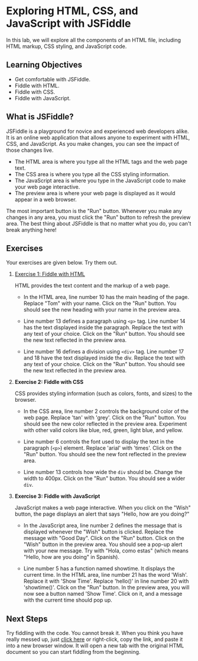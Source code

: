 #  Exploring HTML, CSS, and JavaScript with JSFiddle

In this lab, we will explore all the components of an HTML file, including HTML markup, CSS styling, and JavaScript code.

## Learning Objectives

- Get comfortable with JSFiddle.
- Fiddle with HTML.
- Fiddle with CSS.
- Fiddle with JavaScript.

## What is JSFiddle?

JSFiddle is a playground for novice and experienced web developers alike. It is an online web application that allows anyone to experiment with HTML, CSS, and JavaScript. As you make changes, you can see the impact of those changes live.


- The HTML area is where you type all the HTML tags and the web page text.
- The CSS area is where you type all the CSS styling information.
- The JavaScript area is where you type in the JavaScript code to make your web page interactive.
- The preview area is where your web page is displayed as it would appear in a web browser.

The most important button is the "Run" button. Whenever you make any changes in any area, you must click the "Run" button to refresh the preview area. The best thing about JSFiddle is that no matter what you do, you can't break anything here!

## Exercises

Your exercises are given below. Try them out.

1. [Exercise 1: Fiddle with HTML](https://jsfiddle.net/u7oxzgmj/13/)

   HTML provides the text content and the markup of a web page.

   - In the HTML area, line number 10 has the main heading of the page. Replace "Tom" with your name. Click on the "Run" button. You should see the new heading with your name in the preview area.

   - Line number 13 defines a paragraph using `<p>` tag. Line number 14 has the text displayed inside the paragraph. Replace the text with any text of your choice. Click on the "Run" button. You should see the new text reflected in the preview area.

   - Line number 16 defines a division using `<div>` tag. Line number 17 and 18 have the text displayed inside the div. Replace the text with any text of your choice. Click on the "Run" button. You should see the new text reflected in the preview area.

2. **Exercise 2: Fiddle with CSS**

   CSS provides styling information (such as colors, fonts, and sizes) to the browser.

   - In the CSS area, line number 2 controls the background color of the web page. Replace 'tan' with 'grey'. Click on the "Run" button. You should see the new color reflected in the preview area. Experiment with other valid colors like blue, red, green, light blue, and yellow.

   - Line number 6 controls the font used to display the text in the paragraph (`<p>`) element. Replace 'arial' with 'times'. Click on the "Run" button. You should see the new font reflected in the preview area.

   - Line number 13 controls how wide the `div` should be. Change the width to 400px. Click on the "Run" button. You should see a wider `div`.

3. **Exercise 3: Fiddle with JavaScript**

   JavaScript makes a web page interactive. When you click on the "Wish" button, the page displays an alert that says "Hello, how are you doing?"

   - In the JavaScript area, line number 2 defines the message that is displayed whenever the "Wish" button is clicked. Replace the message with "Good Day". Click on the "Run" button. Click on the "Wish" button in the preview area. You should see a pop-up alert with your new message. Try with "Hola, como estas" (which means "Hello, how are you doing" in Spanish).

   - Line number 5 has a function named showtime. It displays the current time. In the HTML area, line number 21 has the word 'Wish'. Replace it with 'Show Time'. Replace 'hello()' in line number 20 with 'showtime()'. Click on the "Run" button. In the preview area, you will now see a button named 'Show Time'. Click on it, and a message with the current time should pop up.

## Next Steps

Try fiddling with the code. You cannot break it. When you think you have really messed up, just [click here](https://jsfiddle.net/u7oxzgmj/13/) or right-click, copy the link, and paste it into a new browser window. It will open a new tab with the original HTML document so you can start fiddling from the beginning.
